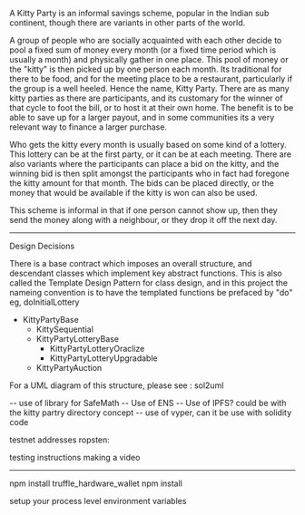A Kitty Party is an informal savings scheme, popular in the Indian sub continent, though there are variants in other parts of the world.

A group of people who are socially acquainted with each other decide to pool a fixed sum of money every month (or a fixed time period which is usually a month) and physically gather in one place. This pool of money or the "kitty" is then picked up by one person each month. Its traditional for there to be food, and for the meeting place to be a restaurant, particularly if the group is a well heeled. Hence the name, Kitty Party. There are as many kitty parties as there are participants, and its customary for the winner of that cycle to foot the bill, or to host it at their own home. The benefit is to be able to save up for a larger payout, and in some communities its a very relevant way to finance a larger purchase.

Who gets the kitty every month is usually based on some kind of a lottery. This lottery can be at the first party, or it can be at each meeting. There are also variants where the participants can place a bid on the kitty, and the winning bid is then split amongst the participants who in fact had foregone the kitty amount for that month. The bids can be placed directly, or the money that would be available if the kitty is won can also be used.

This scheme is informal in that if one person cannot show up, then they send the money along with a neighbour, or they drop it off the  next day.

----------------

Design Decisions

There is a base contract which imposes an overall structure, and descendant classes which implement key abstract functions. This is also called the Template Design Pattern for class design, and in this project the nameing convention is to have the templated functions be prefaced by "do" eg, doInitialLottery

- KittyPartyBase 
  - KittySequential
  - KittyPartyLotteryBase
    - KittyPartyLotteryOraclize
    - KittyPartyLotteryUpgradable
  - KittyPartyAuction

<embed an image or thumbnail>
For a UML diagram of this structure, please see :
sol2uml

-- use of library for SafeMath
-- Use of ENS
-- Use of IPFS? could be with the kitty partry directory concept
-- use of vyper, can it be use with solidity code

testnet addresses
ropsten:

testing instructions
making a video


---------

npm install truffle_hardware_wallet
npm install 

setup your process level environment variables